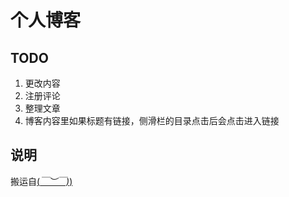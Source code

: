 # 个人博客  

## TODO  
1. 更改内容
2. 注册评论
3. 整理文章
4. 博客内容里如果标题有链接，侧滑栏的目录点击后会点击进入链接

## 说明
搬运自[(*￣︶￣)*)](https://github.com/mzlogin/mzlogin.github.io)
